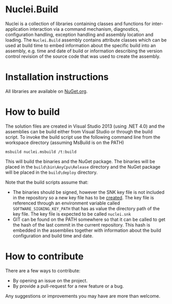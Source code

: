 # Nuclei.Build
Nuclei is a collection of libraries containing classes and functions for inter-application interaction via a command mechanism, diagnostics, configuration handling, exception handling and assembly location and loading.
The `Nuclei.Build` assembly contains attribute classes which can be used at build time to embed information about the specific build into an assembly, e.g. time and date of build or information describing the version control revision of the source code that was used to create the assembly.

# Installation instructions
All libraries are available on [NuGet.org](https://www.nuget.org/packages/Nuclei.Build/).

# How to build
The solution files are created in Visual Studio 2013 (using .NET 4.0) and the assemblies can be build either from Visual Studio or through the build script.
To invoke the build script use the following command line from the workspace directory (assuming MsBuild is on the PATH)

    msbuild nuclei.msbuild /t:build

This will build the binaries and the NuGet package. The binaries will be placed in the `build\bin\AnyCpu\Release` directory and the NuGet package will be placed in the `build\deploy` directory.

Note that the build scripts assume that:

* The binaries should be signed, however the SNK key file is not included in the repository so a new key file has to be [created][snkfile_msdn]. The key file is referenced
  through an environment variable called `SOFTWARE_SIGNING_KEY_PATH` that has as value the directory path of the key file. The key file is expected to be called `nuclei.snk`
* GIT can be found on the PATH somewhere so that it can be called to get the hash of the last commit in the current repository. This hash is embedded in the assemblies together
  with information about the build configuration and build time and date.

# How to contribute
There are a few ways to contribute:

* By opening an issue on the project.
* By provide a pull-request for a new feature or a bug.

Any suggestions or improvements you may have are more than welcome.

[snkfile_msdn]: http://msdn.microsoft.com/en-us/library/6f05ezxy(v=vs.110).aspx